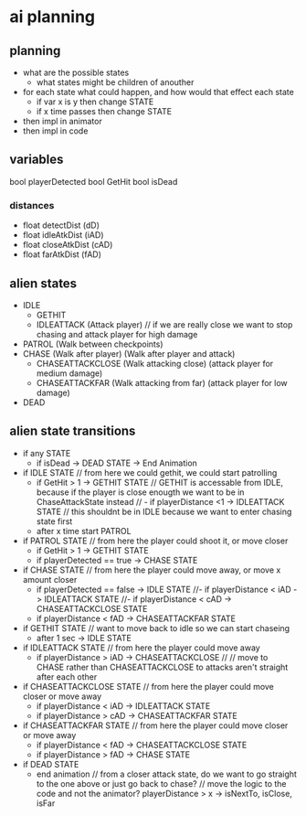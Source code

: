 # ai planning

## planning
- what are the possible states
    - what states might be children of anouther
- for each state what could happen, and how would that effect each state
    - if var x is y then change STATE
    - if x time passes then change STATE
- then impl in animator
- then impl in code

## variables
bool playerDetected
bool GetHit
bool isDead
### distances
- float detectDist (dD)
- float idleAtkDist (iAD)
- float closeAtkDist (cAD)
- float farAtkDist (fAD)

## alien states
- IDLE
    - GETHIT
    - IDLEATTACK (Attack player) // if we are really close we want to stop chasing and attack player for high damage
- PATROL (Walk between checkpoints)
- CHASE (Walk after player)
    (Walk after player and attack)
    - CHASEATTACKCLOSE (Walk attacking close) (attack player for medium damage)
    - CHASEATTACKFAR (Walk attacking from far) (attack player for low damage)
- DEAD

## alien state transitions
- if any STATE
    - if isDead -> DEAD STATE -> End Animation
- if IDLE STATE // from here we could gethit, we could start patrolling
    - if GetHit > 1 -> GETHIT STATE // GETHIT is accessable from IDLE, because if the player is close enougth we want to be in ChaseAttackState instead
    // - if playerDistance <1 -> IDLEATTACK STATE // this shouldnt be in IDLE because we want to enter chasing state first
    - after x time start PATROL
- if PATROL STATE // from here the player could shoot it, or move closer
    - if GetHit > 1 -> GETHIT STATE
    - if playerDetected == true -> CHASE STATE
- if CHASE STATE // from here the player could move away, or move x amount closer
    - if playerDetected == false -> IDLE STATE
    //- if playerDistance < iAD -> IDLEATTACK STATE
    //- if playerDistance < cAD -> CHASEATTACKCLOSE STATE
    - if playerDistance < fAD -> CHASEATTACKFAR STATE
- if GETHIT STATE // want to move back to idle so we can start chaseing
    - after 1 sec -> IDLE STATE
- if IDLEATTACK STATE // from here the player could move away
    - if playerDistance > iAD -> CHASEATTACKCLOSE // // move to CHASE rather than CHASEATTACKCLOSE to attacks aren't straight after each other
- if CHASEATTACKCLOSE STATE // from here the player could move closer or move away
    - if playerDistance < iAD -> IDLEATTACK STATE
    - if playerDistance > cAD -> CHASEATTACKFAR STATE
- if CHASEATTACKFAR STATE // from here the player could move closer or move away
    - if playerDistance < fAD -> CHASEATTACKCLOSE STATE
    - if playerDistance > fAD -> CHASE STATE
- if DEAD STATE
    - end animation
// from a closer attack state, do we want to go straight to the one above or just go back to chase?
// move the logic to the code and not the animator? playerDistance > x -> isNextTo, isClose, isFar